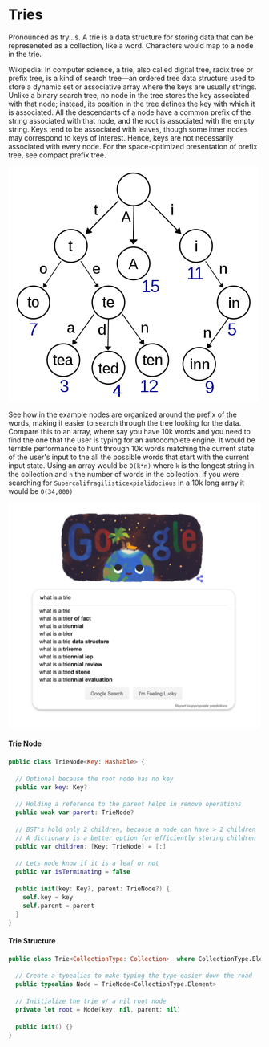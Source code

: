 # Tries

Pronounced as try...s. A trie is a data structure for storing data that can be represeneted as a collection, like a word. Characters would map to a node in the trie.

Wikipedia:
In computer science, a trie, also called digital tree, radix tree or prefix tree, is a kind of search tree—an ordered tree data structure used to store a dynamic set or associative array where the keys are usually strings. Unlike a binary search tree, no node in the tree stores the key associated with that node; instead, its position in the tree defines the key with which it is associated. All the descendants of a node have a common prefix of the string associated with that node, and the root is associated with the empty string. Keys tend to be associated with leaves, though some inner nodes may correspond to keys of interest. Hence, keys are not necessarily associated with every node. For the space-optimized presentation of prefix tree, see compact prefix tree.

![Trie](assets/trie.png)

See how in the example nodes are organized around the prefix of the words, making it easier to search through the tree looking for the data. Compare this to an array, where say you have 10k words and you need to find the one that the user is typing for an autocomplete engine. It would be terrible performance to hunt through 10k words matching the current state of the user's input to the all the possible words that start with the current input state. Using an array would be `O(k*n)` where `k` is the longest string in the collection and `n` the number of words in the collection. If you were searching for `Supercalifragilisticexpialidocious` in a 10k long array it would be `O(34,000)` 

![AutoComplete](assets/autocomplete.png)

#### Trie Node

```swift
public class TrieNode<Key: Hashable> {

  // Optional because the root node has no key
  public var key: Key?

  // Holding a reference to the parent helps in remove operations
  public weak var parent: TrieNode?

  // BST's hold only 2 children, because a node can have > 2 children
  // A dictionary is a better option for efficiently storing children
  public var children: [Key: TrieNode] = [:]

  // Lets node know if it is a leaf or not
  public var isTerminating = false

  public init(key: Key?, parent: TrieNode?) {
    self.key = key
    self.parent = parent
  }
}
```

#### Trie Structure

```swift
public class Trie<CollectionType: Collection>  where CollectionType.Element: Hashable {

  // Create a typealias to make typing the type easier down the road
  public typealias Node = TrieNode<CollectionType.Element>

  // Iniitialize the trie w/ a nil root node
  private let root = Node(key: nil, parent: nil)

  public init() {}
}
```